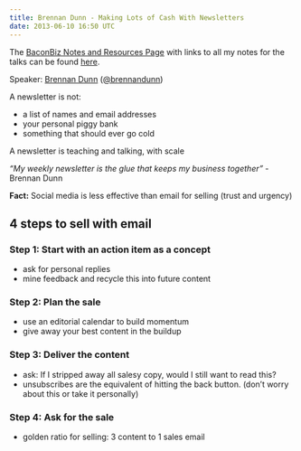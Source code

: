 ```yaml
---
title: Brennan Dunn - Making Lots of Cash With Newsletters
date: 2013-06-10 16:50 UTC
---
```


The <a title="BaconBiz 2013 Notes and Resources" href="http://matthewlehner.net/baconbiz-2013/">BaconBiz Notes and Resources Page</a> with links to all my notes for the talks can be found <a title="BaconBiz 2013 Notes and Resources" href="http://matthewlehner.net/baconbiz-2013/">here</a>.

Speaker: <a href="http://http://brennandunn.com/" target="_blank">Brennan Dunn</a> (<a href="http://twitter.com/brennandunn" target="_blank">@brennandunn</a>)

A newsletter is not:

* a list of names and email addresses
* your personal piggy bank
* something that should ever go cold

A newsletter is teaching and talking, with scale

<em>“My weekly newsletter is the glue that keeps my business together” </em>- Brennan Dunn

<strong>Fact:</strong> Social media is less effective than email for selling (trust and urgency)
<h2>4 steps to sell with email</h2>
<h3>Step 1: Start with an action item as a concept</h3>

* ask for personal replies
* mine feedback and recycle this into future content

<h3>Step 2: Plan the sale</h3>

* use an editorial calendar to build momentum
* give away your best content in the buildup

<h3>Step 3: Deliver the content</h3>

* ask: If I stripped away all salesy copy, would I still want to read this?
* unsubscribes are the equivalent of hitting the back button. (don’t worry about this or take it personally)

<h3>Step 4: Ask for the sale</h3>

* golden ratio for selling: 3 content to 1 sales email

